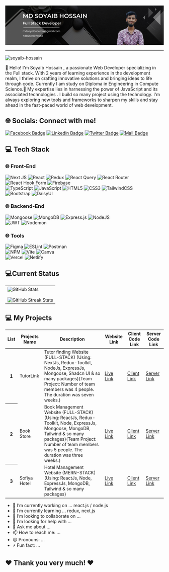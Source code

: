
<!-- ﻿## Hi there my gorgeous friend .I'm Soyaib Hossain as a Junior Software Developer. -->

![Github Banner](cover_img1.png)

<hr>
<p align="left"> <img src="https://komarev.com/ghpvc/?username=emon-webdev&label=Profile%20views&color=0e75b6&style=flat" alt="soyaib-hossain" /> </p>

<!--####My name is Soyaib Hossain. Description____.-->

<p>👋 Hello! I'm  Soyaib Hossain , a passionate Web Developer specializing in the Full stack. With 2 years of learning experience in  the development realm, I thrive on crafting innovative solutions and bringing ideas to life through code. Currently I am study on Diploma in Engineering in Compute Science.🚀 My expertise lies in harnessing the power of JavaScript and its associated technologies . I build so many project using the technology. I'm always exploring new tools and frameworks to sharpen my skills and stay ahead in the fast-paced world of web development.</p>

## 🌐 Socials: Connect with me!

[![Facebook Badge](https://img.shields.io/badge/Facebook-1877F2?style=for-the-badge&logo=facebook&logoColor=white)](https://www.facebook.com/mdsoyaib.hossain.77) [![Linkedin Badge](https://img.shields.io/badge/LinkedIn-0077B5?style=for-the-badge&logo=linkedin&logoColor=white)](https://www.linkedin.com/in/md-soyaib-hossain/) [![Twitter Badge](https://img.shields.io/badge/Twitter-1DA1F2?style=for-the-badge&logo=twitter&logoColor=white)](https://x.com/MdSoyaib83472) [![Mail Badge](https://img.shields.io/badge/Gmail-D14836?style=for-the-badge&logo=gmail&logoColor=white)](mailto:mdsoyaibsourav@gmail.com)


## 💻 Tech Stack
### 🌐 Front-End
![Next JS](https://img.shields.io/badge/Next-black?style=for-the-badge&logo=next.js&logoColor=white) 
![React](https://img.shields.io/badge/react-%2320232a.svg?style=for-the-badge&logo=react&logoColor=%2361DAFB) 
![Redux](https://img.shields.io/badge/redux-%23593d88.svg?style=for-the-badge&logo=redux&logoColor=white) 
![React Query](https://img.shields.io/badge/-React%20Query-FF4154?style=for-the-badge&logo=react%20query&logoColor=white) 
![React Router](https://img.shields.io/badge/React_Router-CA4245?style=for-the-badge&logo=react-router&logoColor=white) 
![React Hook Form](https://img.shields.io/badge/React%20Hook%20Form-%23EC5990.svg?style=for-the-badge&logo=reacthookform&logoColor=white)
![Firebase](https://img.shields.io/badge/firebase-%23039BE5.svg?style=for-the-badge&logo=firebase)   
![TypeScript](https://img.shields.io/badge/typescript-%23007ACC.svg?style=for-the-badge&logo=typescript&logoColor=white)
![JavaScript](https://img.shields.io/badge/javascript-%23323330.svg?style=for-the-badge&logo=javascript&logoColor=%23F7DF1E)
![HTML5](https://img.shields.io/badge/html5-%23E34F26.svg?style=for-the-badge&logo=html5&logoColor=white)
![CSS3](https://img.shields.io/badge/css3-%231572B6.svg?style=for-the-badge&logo=css3&logoColor=white)
![TailwindCSS](https://img.shields.io/badge/tailwindcss-%2338B2AC.svg?style=for-the-badge&logo=tailwind-css&logoColor=white)   
![Bootstrap](https://img.shields.io/badge/bootstrap-%238511FA.svg?style=for-the-badge&logo=bootstrap&logoColor=white) 
![DaisyUI](https://img.shields.io/badge/daisyui-black?style=for-the-badge&logo=daisyui&logoColor=5849BE)  
### 🌐 Backend-End
![Mongoose](https://img.shields.io/badge/Mongoose-%46E3B7.svg?style=for-the-badge&logo=mongoose&logoColor=white)
![MongoDB](https://img.shields.io/badge/MongoDB-%234ea94b.svg?style=for-the-badge&logo=mongodb&logoColor=white) 
![Express.js](https://img.shields.io/badge/express.js-%23404d59.svg?style=for-the-badge&logo=express&logoColor=%2361DAFB) 
![NodeJS](https://img.shields.io/badge/node.js-6DA55F?style=for-the-badge&logo=node.js&logoColor=white)  
![JWT](https://img.shields.io/badge/JWT-black?style=for-the-badge&logo=JSON%20web%20tokens) 
![Nodemon](https://img.shields.io/badge/NODEMON-%23323330.svg?style=for-the-badge&logo=nodemon&logoColor=%BBDEAD) 
### 🌐 Tools
![Figma](https://img.shields.io/badge/figma-%23F24E1E.svg?style=for-the-badge&logo=figma&logoColor=white)
![ESLint](https://img.shields.io/badge/ESLint-4B3263?style=for-the-badge&logo=eslint&logoColor=white) 
![Postman](https://img.shields.io/badge/Postman-FF6C37?style=for-the-badge&logo=postman&logoColor=white)  
![NPM](https://img.shields.io/badge/NPM-%23CB3837.svg?style=for-the-badge&logo=npm&logoColor=white) 
![Vite](https://img.shields.io/badge/vite-%23646CFF.svg?style=for-the-badge&logo=vite&logoColor=white) 
![Canva](https://img.shields.io/badge/Canva-%2300C4CC.svg?style=for-the-badge&logo=Canva&logoColor=white)  
![Vercel](https://img.shields.io/badge/vercel-%23000000.svg?style=for-the-badge&logo=vercel&logoColor=white)
![Netlify](https://img.shields.io/badge/netlify-%23000000.svg?style=for-the-badge&logo=netlify&logoColor=#00C7B7) 




## 💻Current Status

<div class="overflow-x-auto">
  <table class="table w-full">
    <tbody>
      <!-- row 1 -->
      <tr>
       <td>
  <img src="https://github-readme-stats.vercel.app/api?username=Mdsoyaib123&show_icons=true&locale=en" alt="GitHub Stats" />
  <br /><br />
  <img src="https://github-readme-streak-stats.herokuapp.com/?user=Mdsoyaib123" alt="GitHub Streak Stats" />
</td>
      </tr>
    </tbody>
  </table>
</div>



## 💻 My Projects

<div class="overflow-x-auto">
  <table class="table w-full">
    <!-- head -->
    <thead>
      <tr>
        <th>List</th>
        <th>Projects Name</th>
        <th>Description</th>
        <th>Website Link</th>
         <th>Client Code Link</th>
         <th>Server Code Link</th>
      </tr>
    </thead>
    <tbody>
      <!-- row 1 -->
      <tr>
        <th>1</th>
        <td>TutorLink</td>
        <td>Tutor finding Website (FULL-STACK) (Using: NextJs, Redux-Toolkit, NodeJs, ExpressJs, Mongoose, Shadcn UI & so many packages)(Team Project: Number of team members was 4 people. The duration was seven weeks.)</td>
        <td><a href="https://tutor-link-frontend-phi.vercel.app" target="_blank">Live Link</a></td>
        <td><a href="https://github.com/Mdsoyaib123/tutor-link-frontend" target="_blank">Client Link</a></td>
        <td><a href="https://github.com/Mdsoyaib123/tutor-link-backend" target="_blank">Server Link</a></td>
      </tr>
      <!-- row 1 -->
      <tr>
        <th>2</th>
        <td>Book Store</td>
        <td>Book Management Website (FULL-STACK) (Using: ReactJs, Redux-Toolkit, Node, ExpressJs, Mongoose, MongoDB, Tailwind & so many packages)(Team Project: Number of team members was 5 people. The duration was three weeks.)</td>
        <td><a href="https://book-shop-frontend-vert.vercel.app" target="_blank">Live Link</a></td>
        <td><a href="https://github.com/bdshakhawat/book-shop-frontend/tree/devsoyaib" target="_blank">Client Link</a></td>
        <td><a href="https://github.com/bdshakhawat/book-shop-backend/tree/devsoyab-auth" target="_blank">Server Link</a></td>
      </tr>
      <tr>
        <th>3</th>
        <td>Sofiya Hotel</td>
        <td>Hotel Management Website (MERN-STACK)  (Using: ReactJs, Node, ExpressJs,  MongoDB, Tailwind & so many packages)</td>
        <td><a href="https://the-hotel-room.web.app" target="_blank">Live Link</a></td>
        <td><a href="https://github.com/Mdsoyaib123/Sofiya-Hotel" target="_blank">Client Link</a></td>
        <td><a href="https://github.com/Mdsoyaib123/Sofiya-Hotel-server" target="_blank">Server Link</a></td>
      </tr>
    </tbody>
  </table>
</div>
  

- 🔭 I’m currently working on ... react.js / node.js
- 🌱 I’m currently learning ... redux, next.js
- 👯 I’m looking to collaborate on ...
- 🤔 I’m looking for help with ...
- 💬 Ask me about ...
- 📫 How to reach me: ...
- 😄 Pronouns: ...
- ⚡ Fun fact: ...
 
 
<h2>❤️ Thank you very much! ❤️</h2>



